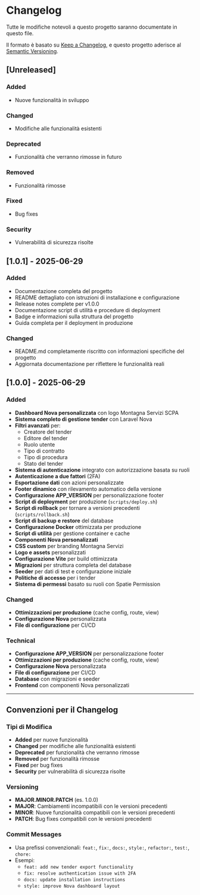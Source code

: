 # Changelog

Tutte le modifiche notevoli a questo progetto saranno documentate in questo file.

Il formato è basato su [Keep a Changelog](https://keepachangelog.com/en/1.0.0/),
e questo progetto aderisce al [Semantic Versioning](https://semver.org/spec/v2.0.0.html).

## [Unreleased]

### Added
- Nuove funzionalità in sviluppo

### Changed
- Modifiche alle funzionalità esistenti

### Deprecated
- Funzionalità che verranno rimosse in futuro

### Removed
- Funzionalità rimosse

### Fixed
- Bug fixes

### Security
- Vulnerabilità di sicurezza risolte

## [1.0.1] - 2025-06-29

### Added
- Documentazione completa del progetto
- README dettagliato con istruzioni di installazione e configurazione
- Release notes complete per v1.0.0
- Documentazione script di utilità e procedure di deployment
- Badge e informazioni sulla struttura del progetto
- Guida completa per il deployment in produzione

### Changed
- README.md completamente riscritto con informazioni specifiche del progetto
- Aggiornata documentazione per riflettere le funzionalità reali

## [1.0.0] - 2025-06-29

### Added
- **Dashboard Nova personalizzata** con logo Montagna Servizi SCPA
- **Sistema completo di gestione tender** con Laravel Nova
- **Filtri avanzati** per:
  - Creatore del tender
  - Editore del tender
  - Ruolo utente
  - Tipo di contratto
  - Tipo di procedura
  - Stato del tender
- **Sistema di autenticazione** integrato con autorizzazione basata su ruoli
- **Autenticazione a due fattori** (2FA)
- **Esportazione dati** con azioni personalizzate
- **Footer dinamico** con rilevamento automatico della versione
- **Configurazione APP_VERSION** per personalizzazione footer
- **Script di deployment** per produzione (`scripts/deploy.sh`)
- **Script di rollback** per tornare a versioni precedenti (`scripts/rollback.sh`)
- **Script di backup e restore** del database
- **Configurazione Docker** ottimizzata per produzione
- **Script di utilità** per gestione container e cache
- **Componenti Nova personalizzati**
- **CSS custom** per branding Montagna Servizi
- **Logo e assets** personalizzati
- **Configurazione Vite** per build ottimizzata
- **Migrazioni** per struttura completa del database
- **Seeder** per dati di test e configurazione iniziale
- **Politiche di accesso** per i tender
- **Sistema di permessi** basato su ruoli con Spatie Permission

### Changed
- **Ottimizzazioni per produzione** (cache config, route, view)
- **Configurazione Nova** personalizzata
- **File di configurazione** per CI/CD

### Technical
- **Configurazione APP_VERSION** per personalizzazione footer
- **Ottimizzazioni per produzione** (cache config, route, view)
- **Configurazione Nova** personalizzata
- **File di configurazione** per CI/CD
- **Database** con migrazioni e seeder
- **Frontend** con componenti Nova personalizzati

---

## Convenzioni per il Changelog

### Tipi di Modifica
- **Added** per nuove funzionalità
- **Changed** per modifiche alle funzionalità esistenti
- **Deprecated** per funzionalità che verranno rimosse
- **Removed** per funzionalità rimosse
- **Fixed** per bug fixes
- **Security** per vulnerabilità di sicurezza risolte

### Versioning
- **MAJOR.MINOR.PATCH** (es. 1.0.0)
- **MAJOR**: Cambiamenti incompatibili con le versioni precedenti
- **MINOR**: Nuove funzionalità compatibili con le versioni precedenti
- **PATCH**: Bug fixes compatibili con le versioni precedenti

### Commit Messages
- Usa prefissi convenzionali: `feat:`, `fix:`, `docs:`, `style:`, `refactor:`, `test:`, `chore:`
- Esempi:
  - `feat: add new tender export functionality`
  - `fix: resolve authentication issue with 2FA`
  - `docs: update installation instructions`
  - `style: improve Nova dashboard layout` 